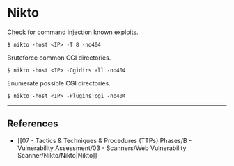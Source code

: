 # Nikto

Check for command injection known exploits.

```
$ nikto -host <IP> -T 8 -no404
```

Bruteforce common CGI directories.

```
$ nikto -host <IP> -Cgidirs all -no404
```

Enumerate possible CGI directories.

```
$ nikto -host <IP> -Plugins:cgi -no404
```

---
## References

- [[07 - Tactics & Techniques & Procedures (TTPs) Phases/B - Vulnerability Assessment/03 - Scanners/Web Vulnerability Scanner/Nikto/Nikto|Nikto]]
